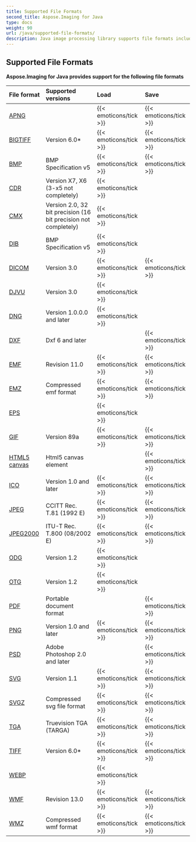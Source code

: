 ```yaml
---
title: Supported File Formats
second_title: Aspose.Imaging for Java
type: docs
weight: 90
url: /java/supported-file-formats/
description: Java image processing library supports file formats including BMP, GIF, DICOM, DJVU, DNG, EMF, JPEG, ODG, PNG, PSD, TIFF, PDF, EPS, SVG and others.
---
```


## **Supported File Formats**
**Aspose.Imaging for Java provides support for the following file formats**

|**File format**|**Supported versions**|**Load**|**Save**|
| :- | :- | :- | :- |
|[APNG](https://docs.fileformat.com/image/apng/)| |{{< emoticons/tick >}}|{{< emoticons/tick >}}|
|[BIGTIFF](https://www.awaresystems.be/imaging/tiff/bigtiff.html)|Version 6.0*|{{< emoticons/tick >}}|{{< emoticons/tick >}}|
|[BMP](https://docs.fileformat.com/image/bmp/)|BMP Specification v5|{{< emoticons/tick >}}|{{< emoticons/tick >}}|
|[CDR](https://docs.fileformat.com/image/cdr/)|Version X7, X6 (3-x5 not completely)|{{< emoticons/tick >}}| |
|[CMX](https://docs.fileformat.com/image/cmx/)|Version 2.0, 32 bit precision (16 bit precision not completely)|{{< emoticons/tick >}}| |
|[DIB](https://docs.fileformat.com/image/dib/)|BMP Specification v5|{{< emoticons/tick >}}| |
|[DICOM](https://docs.fileformat.com/image/dicom/)|Version 3.0|{{< emoticons/tick >}}|{{< emoticons/tick >}}|
|[DJVU](https://docs.fileformat.com/image/djvu/)|Version 3.0|{{< emoticons/tick >}}| |
|[DNG](https://docs.fileformat.com/image/dng/)|Version 1.0.0.0 and later|{{< emoticons/tick >}}| |
|[DXF](https://docs.fileformat.com/cad/dxf/)|Dxf 6 and later| |{{< emoticons/tick >}}|
|[EMF](https://docs.fileformat.com/image/emf/)|Revision 11.0|{{< emoticons/tick >}}|{{< emoticons/tick >}}|
|[EMZ](https://docs.fileformat.com/image/emz/)|Compressed emf format|{{< emoticons/tick >}}|{{< emoticons/tick >}}|
|[EPS](https://docs.fileformat.com/page-description-language/eps/)| |{{< emoticons/tick >}}| |
|[GIF](https://docs.fileformat.com/image/gif/)|Version 89a|{{< emoticons/tick >}}|{{< emoticons/tick >}}|
|[HTML5 canvas](https://docs.fileformat.com/web/html/)|Html5 canvas element| |{{< emoticons/tick >}}|
|[ICO](https://docs.fileformat.com/image/ico/)|Version 1.0 and later|{{< emoticons/tick >}}|{{< emoticons/tick >}}|
|[JPEG](https://docs.fileformat.com/image/jpeg/)|CCITT Rec. T.81 (1992 E)|{{< emoticons/tick >}}|{{< emoticons/tick >}}|
|[JPEG2000](https://docs.fileformat.com/image/jp2/)|ITU-T Rec. T.800 (08/2002 E)|{{< emoticons/tick >}}|{{< emoticons/tick >}}|
|[ODG](https://docs.fileformat.com/image/odg/)|Version 1.2|{{< emoticons/tick >}}| |
|[OTG](https://docs.fileformat.com/image/otg/)|Version 1.2|{{< emoticons/tick >}}| |
|[PDF](https://docs.fileformat.com/pdf/)|Portable document format| |{{< emoticons/tick >}}|
|[PNG](https://docs.fileformat.com/image/png/)|Version 1.0 and later|{{< emoticons/tick >}}|{{< emoticons/tick >}}|
|[PSD](https://docs.fileformat.com/image/psd/)|Adobe Photoshop 2.0 and later| |{{< emoticons/tick >}}|
|[SVG](https://docs.fileformat.com/page-description-language/svg/)|Version 1.1|{{< emoticons/tick >}}|{{< emoticons/tick >}}|
|[SVGZ](https://docs.fileformat.com/image/svgz/)|Compressed svg file format|{{< emoticons/tick >}}|{{< emoticons/tick >}}|
|[TGA](https://docs.fileformat.com/image/tga/)|Truevision TGA (TARGA)|{{< emoticons/tick >}}|{{< emoticons/tick >}}|
|[TIFF](https://docs.fileformat.com/image/tiff/)|Version 6.0*|{{< emoticons/tick >}}|{{< emoticons/tick >}}|
|[WEBP](https://docs.fileformat.com/image/webp/)| |{{< emoticons/tick >}}| |
|[WMF](https://docs.fileformat.com/image/wmf/)|Revision 13.0|{{< emoticons/tick >}}|{{< emoticons/tick >}}|
|[WMZ](https://docs.fileformat.com/image/wmz/)|Compressed wmf format|{{< emoticons/tick >}}|{{< emoticons/tick >}}|
